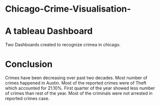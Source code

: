 # Chicago-Crime-Visualisation-

# A tableau Dashboard
Two Dashboards created to recognize crimea in chicago.

# Conclusion
Crimes have been decreasing over past two decades.
Most number of crimes happened in Austin.
Most of the reported crimes were of Theft which accounted for 21.10%.
First quarter of the year showed less number of crimes than rest of the year.
Most of the criminals were not arrested in reported crimes case.
